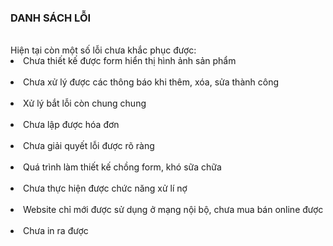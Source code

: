<h3>DANH SÁCH LỖI</h3><br>
Hiện tại còn một số lỗi chưa khắc phục được:
<li>Chưa thiết kế được form hiển thị hình ảnh sản phẩm</li><br>
<li>Chưa xử lý được các thông báo khi thêm, xóa, sửa thành công</li><br>
<li>Xử lý bắt lỗi còn chung chung</li><br>
<li>Chưa lập được hóa đơn</li><br>
<li>Chưa giải quyết lỗi được rõ ràng</li><br>
<li>Quá trình làm thiết kế chồng form, khó sữa chữa</li><br>
<li>Chưa thực hiện được chức năng xử lí nợ</li><br>
<li>Website chỉ mới được sử dụng ở mạng nội bộ, chưa mua bán online được</li><br>
<li>Chưa in ra được</li><br>
